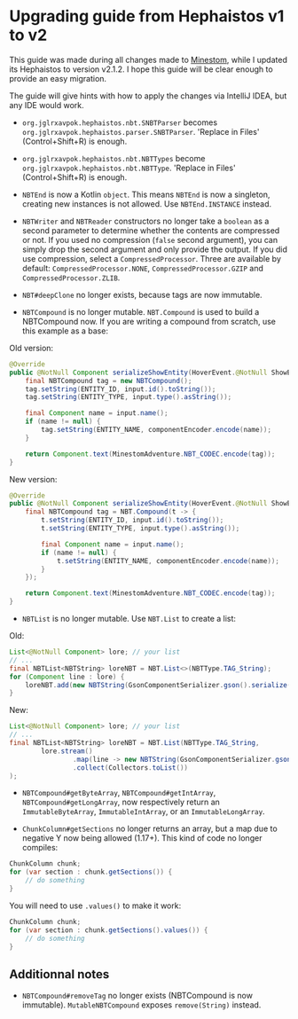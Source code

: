 # Upgrading guide from Hephaistos v1 to v2

This guide was made during all changes made to [Minestom](https://github.com/Minestom/Minestom), while I updated its Hephaistos to version v2.1.2. I hope this guide will be clear enough to provide an easy migration.

The guide will give hints with how to apply the changes via IntelliJ IDEA, but any IDE would work.

* `org.jglrxavpok.hephaistos.nbt.SNBTParser` becomes `org.jglrxavpok.hephaistos.parser.SNBTParser`. 'Replace in Files' (Control+Shift+R) is enough.
* `org.jglrxavpok.hephaistos.nbt.NBTTypes` become `org.jglrxavpok.hephaistos.nbt.NBTType`. 'Replace in Files' (Control+Shift+R) is enough.
* `NBTEnd` is now a Kotlin `object`. This means `NBTEnd` is now a singleton, creating new instances is not allowed. Use `NBTEnd.INSTANCE` instead.
* `NBTWriter` and `NBTReader` constructors no longer take a `boolean` as a second parameter to determine whether the contents are compressed or not.
	If you used no compression (`false` second argument), you can simply drop the second argument and only provide the output.
	If you did use compression, select a `CompressedProcessor`. Three are available by default: `CompressedProcessor.NONE`, `CompressedProcessor.GZIP` and `CompressedProcessor.ZLIB`.

* `NBT#deepClone` no longer exists, because tags are now immutable.

* `NBTCompound` is no longer mutable. `NBT.Compound` is used to build a NBTCompound now.
	If you are writing a compound from scratch, use this example as a base:
	  
Old version:
```java
@Override
public @NotNull Component serializeShowEntity(HoverEvent.@NotNull ShowEntity input, Codec.Encoder<Component, String, ? extends RuntimeException> componentEncoder) throws IOException {
    final NBTCompound tag = new NBTCompound();
    tag.setString(ENTITY_ID, input.id().toString());
    tag.setString(ENTITY_TYPE, input.type().asString());

    final Component name = input.name();
    if (name != null) {
        tag.setString(ENTITY_NAME, componentEncoder.encode(name));
    }

    return Component.text(MinestomAdventure.NBT_CODEC.encode(tag));
}
```

New version:
```java
@Override
public @NotNull Component serializeShowEntity(HoverEvent.@NotNull ShowEntity input, Codec.Encoder<Component, String, ? extends RuntimeException> componentEncoder) throws IOException {
    final NBTCompound tag = NBT.Compound(t -> {
        t.setString(ENTITY_ID, input.id().toString());
        t.setString(ENTITY_TYPE, input.type().asString());

        final Component name = input.name();
        if (name != null) {
            t.setString(ENTITY_NAME, componentEncoder.encode(name));
        }
    });

    return Component.text(MinestomAdventure.NBT_CODEC.encode(tag));
}
```

* `NBTList` is no longer mutable. Use `NBT.List` to create a list:
  
Old:
```java
List<@NotNull Component> lore; // your list
// ...
final NBTList<NBTString> loreNBT = NBT.List<>(NBTType.TAG_String);
for (Component line : lore) {
    loreNBT.add(new NBTString(GsonComponentSerializer.gson().serialize(line)));
}
```

New:
```java
List<@NotNull Component> lore; // your list
// ...
final NBTList<NBTString> loreNBT = NBT.List(NBTType.TAG_String,
        lore.stream()
                .map(line -> new NBTString(GsonComponentSerializer.gson().serialize(line)))
                .collect(Collectors.toList())
);
```

* `NBTCompound#getByteArray`, `NBTCompound#getIntArray`, `NBTCompound#getLongArray`, now respectively return an `ImmutableByteArray`, `ImmutableIntArray`, or an `ImmutableLongArray`.

* `ChunkColumn#getSections` no longer returns an array, but a map due to negative Y now being allowed (1.17+).
This kind of code no longer compiles:
```java
ChunkColumn chunk;
for (var section : chunk.getSections()) {
	// do something
}
```
You will need to use `.values()` to make it work:
```java
ChunkColumn chunk;
for (var section : chunk.getSections().values()) {
	// do something
}
```


## Additionnal notes

* `NBTCompound#removeTag` no longer exists (NBTCompound is now immutable). `MutableNBTCompound` exposes `remove(String)` instead.